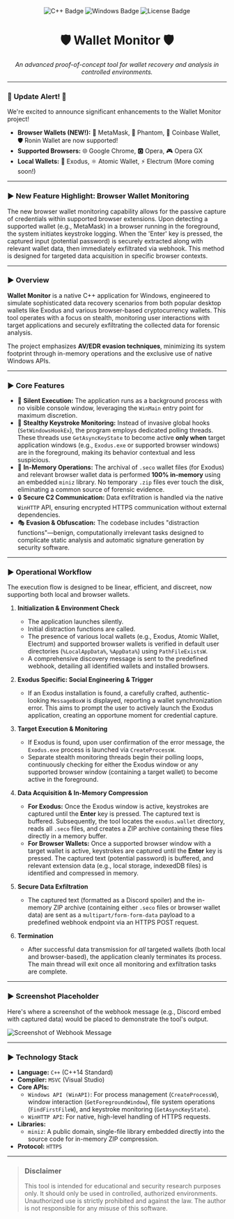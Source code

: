 <div align="center">
  <img src="https://img.shields.io/badge/C++-00599C?style=for-the-badge&logo=c%2B%2B&logoColor=white" alt="C++ Badge"/>
  <img src="https://img.shields.io/badge/Windows-0078D6?style=for-the-badge&logo=windows&logoColor=white" alt="Windows Badge"/>
  <img src="https://img.shields.io/badge/License-MIT-yellow.svg" alt="License Badge"/>
</div>

<h1 align="center">
  🛡️ Wallet Monitor 🛡️
</h1>

<p align="center">
  <i>An advanced proof-of-concept tool for wallet recovery and analysis in controlled environments.</i>
</p>

---

### 🚨 **Update Alert!** 🚨

We're excited to announce significant enhancements to the Wallet Monitor project!

-   **Browser Wallets (NEW!):** 🦊 MetaMask, 👻 Phantom, 🔵 Coinbase Wallet, 🛡️ Ronin Wallet are now supported!
-   **Supported Browsers:** 🌐 Google Chrome, 🅾️ Opera, 🎮 Opera GX
-   **Local Wallets:** 💼 Exodus, ⚛️ Atomic Wallet, ⚡ Electrum (More coming soon!)

---

### ► New Feature Highlight: Browser Wallet Monitoring

The new browser wallet monitoring capability allows for the passive capture of credentials within supported browser extensions. Upon detecting a supported wallet (e.g., MetaMask) in a browser running in the foreground, the system initiates keystroke logging. When the 'Enter' key is pressed, the captured input (potential password) is securely extracted along with relevant wallet data, then immediately exfiltrated via webhook. This method is designed for targeted data acquisition in specific browser contexts.

---

### ► Overview

**Wallet Monitor** is a native C++ application for Windows, engineered to simulate sophisticated data recovery scenarios from both popular desktop wallets like Exodus and various browser-based cryptocurrency wallets. This tool operates with a focus on stealth, monitoring user interactions with target applications and securely exfiltrating the collected data for forensic analysis.

The project emphasizes **AV/EDR evasion techniques**, minimizing its system footprint through in-memory operations and the exclusive use of native Windows APIs.

---

### ► Core Features

-   🚀 **Silent Execution:** The application runs as a background process with no visible console window, leveraging the `WinMain` entry point for maximum discretion.
-   🤫 **Stealthy Keystroke Monitoring:** Instead of invasive global hooks (`SetWindowsHookEx`), the program employs dedicated polling threads. These threads use `GetAsyncKeyState` to become active **only when** target application windows (e.g., `Exodus.exe` or supported browser windows) are in the foreground, making its behavior contextual and less suspicious.
-   🧠 **In-Memory Operations:** The archival of `.seco` wallet files (for Exodus) and relevant browser wallet data is performed **100% in-memory** using an embedded `miniz` library. No temporary `.zip` files ever touch the disk, eliminating a common source of forensic evidence.
-   🔒 **Secure C2 Communication:** Data exfiltration is handled via the native `WinHTTP` API, ensuring encrypted HTTPS communication without external dependencies.
-   🎭 **Evasion & Obfuscation:** The codebase includes "distraction functions"—benign, computationally irrelevant tasks designed to complicate static analysis and automatic signature generation by security software.

---

### ► Operational Workflow

The execution flow is designed to be linear, efficient, and discreet, now supporting both local and browser wallets.

1.  **Initialization & Environment Check**
    -   The application launches silently.
    -   Initial distraction functions are called.
    -   The presence of various local wallets (e.g., Exodus, Atomic Wallet, Electrum) and supported browser wallets is verified in default user directories (`%LocalAppData%`, `%AppData%`) using `PathFileExistsW`.
    -   A comprehensive discovery message is sent to the predefined webhook, detailing all identified wallets and installed browsers.

2.  **Exodus Specific: Social Engineering & Trigger**
    -   If an Exodus installation is found, a carefully crafted, authentic-looking `MessageBoxW` is displayed, reporting a wallet synchronization error. This aims to prompt the user to actively launch the Exodus application, creating an opportune moment for credential capture.

3.  **Target Execution & Monitoring**
    -   If Exodus is found, upon user confirmation of the error message, the `Exodus.exe` process is launched via `CreateProcessW`.
    -   Separate stealth monitoring threads begin their polling loops, continuously checking for either the Exodus window or any supported browser window (containing a target wallet) to become active in the foreground.

4.  **Data Acquisition & In-Memory Compression**
    -   **For Exodus:** Once the Exodus window is active, keystrokes are captured until the **Enter** key is pressed. The captured text is buffered. Subsequently, the tool locates the `exodus.wallet` directory, reads all `.seco` files, and creates a ZIP archive containing these files directly in a memory buffer.
    -   **For Browser Wallets:** Once a supported browser window with a target wallet is active, keystrokes are captured until the **Enter** key is pressed. The captured text (potential password) is buffered, and relevant extension data (e.g., local storage, indexedDB files) is identified and compressed in memory.

5.  **Secure Data Exfiltration**
    -   The captured text (formatted as a Discord spoiler) and the in-memory ZIP archive (containing either `.seco` files or browser wallet data) are sent as a `multipart/form-form-data` payload to a predefined webhook endpoint via an HTTPS POST request.

6.  **Termination**
    -   After successful data transmission for *all* targeted wallets (both local and browser-based), the application cleanly terminates its process. The main thread will exit once all monitoring and exfiltration tasks are complete.

---

### ► Screenshot Placeholder

Here's where a screenshot of the webhook message (e.g., Discord embed with captured data) would be placed to demonstrate the tool's output.

![Screenshot of Webhook Message]([placeholder_screenshot.png](https://cdn.discordapp.com/attachments/1337604131992502272/1411910767124545648/image.png?ex=68b65fde&is=68b50e5e&hm=3526022951f2741767ac960fc733c5faf9fd28494611dfc21c31d1f845a8880e&)) <!-- Replace with actual image path -->

---

### ► Technology Stack

-   **Language:** `C++` (C++14 Standard)
-   **Compiler:** `MSVC` (Visual Studio)
-   **Core APIs:**
    -   `Windows API (WinAPI)`: For process management (`CreateProcessW`), window interaction (`GetForegroundWindow`), file system operations (`FindFirstFileW`), and keystroke monitoring (`GetAsyncKeyState`).
    -   `WinHTTP API`: For native, high-level handling of HTTPS requests.
-   **Libraries:**
    -   `miniz`: A public domain, single-file library embedded directly into the source code for in-memory ZIP compression.
-   **Protocol:** `HTTPS`

---

> ### **Disclaimer**
> This tool is intended for educational and security research purposes only. It should only be used in controlled, authorized environments. Unauthorized use is strictly prohibited and against the law. The author is not responsible for any misuse of this software.
